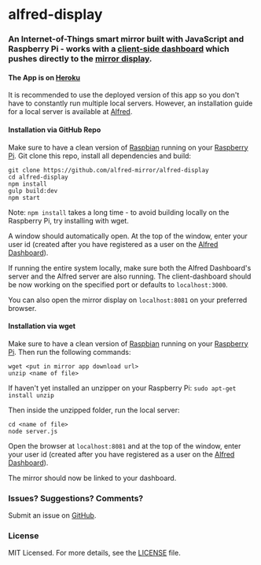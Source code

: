 # alfred-display

### An Internet-of-Things smart mirror built with JavaScript and Raspberry Pi - works with a [client-side dashboard](https://github.com/alfred-mirror/alfred-dashboard) which pushes directly to the [mirror display](https://github.com/alfred-mirror/alfred-display).

#### The App is on [Heroku](http://alfred-dashboard.herokuapp.com/)
It is recommended to use the deployed version of this app so you don't have to constantly run multiple local servers. However, an installation guide for a local server is available at [Alfred](https://github.com/alfred-mirror/alfred).

#### Installation via GitHub Repo
Make sure to have a clean version of [Raspbian](https://www.raspberrypi.org/downloads/raspbian/) running on your [Raspberry Pi](https://www.raspberrypi.org/). Git clone this repo, install all dependencies and build:
```
git clone https://github.com/alfred-mirror/alfred-display
cd alfred-display
npm install
gulp build:dev
npm start
```
Note: ```npm install``` takes a long time - to avoid building locally on the Raspberry Pi, try installing with wget.

A window should automatically open. At the top of the window, enter your user id (created after you have registered as a user on the [Alfred Dashboard](http://alfred-dashboard.herokuapp.com/)).

If running the entire system locally, make sure both the Alfred Dashboard's server and the Alfred server are also running. The client-dashboard should be now working on the specified port or defaults to ```localhost:3000```.

You can also open the mirror display on ```localhost:8081``` on your preferred browser.

#### Installation via wget
Make sure to have a clean version of [Raspbian](https://www.raspberrypi.org/downloads/raspbian/) running on your [Raspberry Pi](https://www.raspberrypi.org/). Then run the following commands:
```
wget <put in mirror app download url>
unzip <name of file>
```
If haven't yet installed an unzipper on your Raspberry Pi: ```sudo apt-get install unzip```

Then inside the unzipped folder, run the local server:  
```
cd <name of file>
node server.js
```

Open the browser at ```localhost:8081``` and at the top of the window, enter your user id (created after you have registered as a user on the [Alfred Dashboard](http://alfred-dashboard.herokuapp.com/)).

The mirror should now be linked to your dashboard.

### Issues? Suggestions? Comments?
Submit an issue on [GitHub](https://github.com/alfred-mirror/alfred-display/issues).

### License
MIT Licensed. For more details, see the [LICENSE](https://github.com/alfred-mirror/alfred-display/blob/master/LICENSE.md) file.

